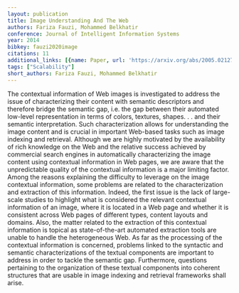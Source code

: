```yaml
---
layout: publication
title: Image Understanding And The Web
authors: Fariza Fauzi, Mohammed Belkhatir
conference: Journal of Intelligent Information Systems
year: 2014
bibkey: fauzi2020image
citations: 11
additional_links: [{name: Paper, url: 'https://arxiv.org/abs/2005.02127'}]
tags: ["Scalability"]
short_authors: Fariza Fauzi, Mohammed Belkhatir
---
```

The contextual information of Web images is investigated to address the issue
of characterizing their content with semantic descriptors and therefore bridge
the semantic gap, i.e. the gap between their automated low-level representation
in terms of colors, textures, shapes. . . and their semantic interpretation.
Such characterization allows for understanding the image content and is crucial
in important Web-based tasks such as image indexing and retrieval. Although we
are highly motivated by the availability of rich knowledge on the Web and the
relative success achieved by commercial search engines in automatically
characterizing the image content using contextual information in Web pages, we
are aware that the unpredictable quality of the contextual information is a
major limiting factor. Among the reasons explaining the difficulty to leverage
on the image contextual information, some problems are related to the
characterization and extraction of this information. Indeed, the first issue is
the lack of large-scale studies to highlight what is considered the relevant
contextual information of an image, where it is located in a Web page and
whether it is consistent across Web pages of different types, content layouts
and domains. Also, the matter related to the extraction of this contextual
information is topical as state-of-the-art automated extraction tools are
unable to handle the heterogeneous Web. As far as the processing of the
contextual information is concerned, problems linked to the syntactic and
semantic characterizations of the textual components are important to address
in order to tackle the semantic gap. Furthermore, questions pertaining to the
organization of these textual components into coherent structures that are
usable in image indexing and retrieval frameworks shall arise.